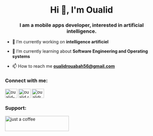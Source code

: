 <h1 align="center">Hi 👋, I'm Oualid</h1>
<h3 align="center">I am a mobile apps developer, interested in artificial intelligence.</h3>

- 🔭 I’m currently working on **intelligence artificiel**

- 🌱 I’m currently learning about **Software Engineering and Operating systems**

- 📫 How to reach me **oualidrouabah56@gmail.com**

<h3 align="left">Connect with me:</h3>
<p align="left">
<a href="https://linkedin.com/in/oualid-rouabah" target="blank"><img align="center" src="https://raw.githubusercontent.com/rahuldkjain/github-profile-readme-generator/master/src/images/icons/Social/linked-in-alt.svg" alt="oualid-rouabah" height="30" width="40" /></a>
<a href="https://fb.com/oualid.rbh.1" target="blank"><img align="center" src="https://raw.githubusercontent.com/rahuldkjain/github-profile-readme-generator/master/src/images/icons/Social/facebook.svg" alt="oualid.rbh.1" height="30" width="40" /></a>
<a href="https://instagram.com/oualidruoabah_" target="blank"><img align="center" src="https://raw.githubusercontent.com/rahuldkjain/github-profile-readme-generator/master/src/images/icons/Social/instagram.svg" alt="oualidruoabah_" height="30" width="40" /></a>
</p>


<h3 align="left">Support:</h3>
<p><a href="https://www.buymeacoffee.com/just a coffee"> <img align="left" src="https://cdn.buymeacoffee.com/buttons/v2/default-yellow.png" height="50" width="210" alt="just a coffee" /></a></p><br><br>

